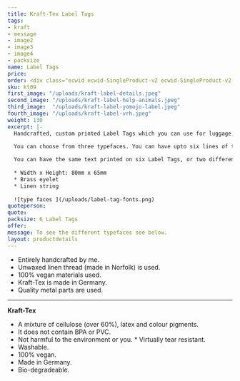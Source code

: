 ```yaml
---
title: Kraft-Tex Label Tags
tags:
- kraft
- message
- image2
- image3
- image4
- packsize
name: Label Tags
price: 
order: <div class="ecwid ecwid-SingleProduct-v2 ecwid-SingleProduct-v2-bordered ecwid-SingleProduct-v2-centered ecwid-Product ecwid-Product-120497180" itemscope itemtype="http://schema.org/Product" data-single-product-id="120497180"><div itemtype="http://schema.org/Offer" itemscope itemprop="offers"><div class="ecwid-productBrowser-price ecwid-price" itemprop="price" content="12" data-spw-price-location="button"><div itemprop="priceCurrency" content="GBP"></div></div></div><div customprop="options"></div><div customprop="addtobag"></div></div>
sku: kt09
first_image: "/uploads/kraft-label-details.jpeg"
second_image: "/uploads/kraft-label-help-animals.jpeg"
third_image:  "/uploads/kraft-label-yomojo-label.jpeg"
fourth_image: "/uploads/kraft-label-vrh.jpeg"
weight: 130
excerpt: |-
  Handcrafted, custom printed Label Tags which you can use for luggage, labelling items… Price includes six Label Tags with custom wording and postage within the UK. Postage for overseas orders will be added during the checkout process. There are price options for the number of designs you want.

  You can choose from three typefaces. You can have upto six lines of text and each line can have upto 20 characters approximately. A PDF proof of the design will be emailed to you to approve before the Label Tags are made.
  
  You can have the same text printed on six Label Tags, or two different texts printed on three labels for each text, or six different texts printed on six labels.
  
  * Width x Height: 80mm x 65mm
  * Brass eyelet
  * Linen string
  
  ![type faces ](/uploads/label-tag-fonts.png)
quoteperson: 
quote: 
packsize: 6 Label Tags
offer: 
message: To see the different typefaces see below.
layout: productdetails
---
```


* Entirely handcrafted by me.
* Unwaxed linen thread (made in Norfolk) is used.
* 100% vegan materials used.
* Kraft-Tex is made in Germany.
* Quality metal parts are used.

***

**Kraft-Tex**

* A mixture of cellulose (over 60%), latex and colour pigments.
* It does not contain BPA or PVC.
* Not harmful to the environment or you.
* Virtually tear resistant.
* Washable.
* 100% vegan.
* Made in Germany.
* Bio-degradeable.
